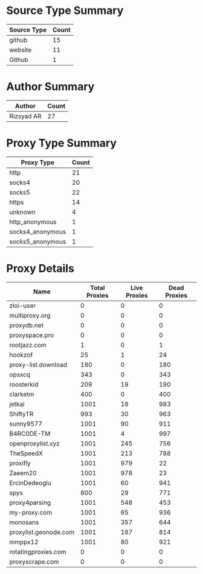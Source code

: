 # Source Type Summary

| Source Type | Count |
|-------------|-------|
| github | 15 |
| website | 11 |
| Github | 1 |


# Author Summary

| Author | Count |
|--------|-------|
| Rizsyad AR | 27 |


# Proxy Type Summary

| Proxy Type | Count |
|------------|-------|
| http | 21 |
| socks4 | 20 |
| socks5 | 22 |
| https | 14 |
| unknown | 4 |
| http_anonymous | 1 |
| socks4_anonymous | 1 |
| socks5_anonymous | 1 |


# Proxy Details

| Name | Total Proxies | Live Proxies | Dead Proxies |
|------|---------------|--------------|---------------|
| zloi-user | 0 | 0 | 0 |
| multiproxy.org | 0 | 0 | 0 |
| proxydb.net | 0 | 0 | 0 |
| proxyspace.pro | 0 | 0 | 0 |
| rootjazz.com | 1 | 0 | 1 |
| hookzof | 25 | 1 | 24 |
| proxy-list.download | 180 | 0 | 180 |
| opsxcq | 343 | 0 | 343 |
| roosterkid | 209 | 19 | 190 |
| clarketm | 400 | 0 | 400 |
| jetkai | 1001 | 18 | 983 |
| ShiftyTR | 993 | 30 | 963 |
| sunny9577 | 1001 | 90 | 911 |
| B4RC0DE-TM | 1001 | 4 | 997 |
| openproxylist.xyz | 1001 | 245 | 756 |
| TheSpeedX | 1001 | 213 | 788 |
| proxifly | 1001 | 979 | 22 |
| Zaeem20 | 1001 | 978 | 23 |
| ErcinDedeoglu | 1001 | 60 | 941 |
| spys | 800 | 29 | 771 |
| proxy4parsing | 1001 | 548 | 453 |
| my-proxy.com | 1001 | 65 | 936 |
| monosans | 1001 | 357 | 644 |
| proxylist.geonode.com | 1001 | 187 | 814 |
| mmppx12 | 1001 | 80 | 921 |
| rotatingproxies.com | 0 | 0 | 0 |
| proxyscrape.com | 0 | 0 | 0 |
